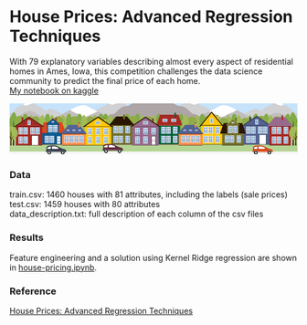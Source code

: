 # House Prices: Advanced Regression Techniques

With 79 explanatory variables describing almost every aspect of residential homes in Ames, Iowa, this 
competition challenges the data science community to predict the final price of each home.\
[My notebook on kaggle](https://www.kaggle.com/vasiliispe/house-pricing)

![](housesbanner.png)


### Data
train.csv: 1460 houses with 81 attributes, including the labels (sale prices)<br>
test.csv: 1459 houses with 80 attributes<br>
data_description.txt: full description of each column of the csv files

### Results
Feature engineering and a solution using Kernel Ridge regression are shown in [house-pricing.ipynb](house-pricing.ipynb).

### Reference
[House Prices: Advanced Regression Techniques](https://www.kaggle.com/c/house-prices-advanced-regression-techniques)
